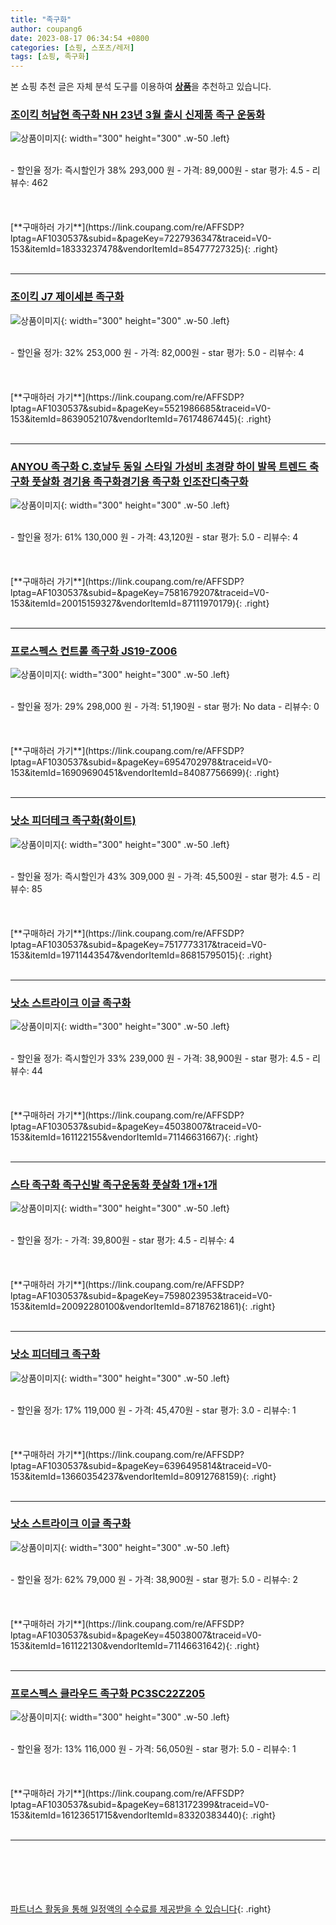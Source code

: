 ```yaml
---
title: "족구화"
author: coupang6
date: 2023-08-17 06:34:54 +0800
categories: [쇼핑, 스포츠/레저]
tags: [쇼핑, 족구화]
---
```


본 쇼핑 추천 글은 자체 분석 도구를 이용하여 [**상품**](https://link.coupang.com/a/bao1ui)을 추천하고 있습니다.

### [조이킥 허남현 족구화 NH 23년 3월 출시 신제품 족구 운동화](https://link.coupang.com/re/AFFSDP?lptag=AF1030537&subid=&pageKey=7227936347&traceid=V0-153&itemId=18333237478&vendorItemId=85477727325)

![상품이미지](https://thumbnail7.coupangcdn.com/thumbnails/remote/230x230ex/image/vendor_inventory/f82d/bf25fea23f68b61666db99e30b720ce177841790d01f70867cab021f1602.jpg){: width="300" height="300" .w-50 .left}


<br>
- 할인율 정가: 즉시할인가 38%  293,000   원
- 가격: 89,000원
- star 평가: 4.5
- 리뷰수: 462
<br>
<br>
<br>
<br>
[**구매하러 가기**](https://link.coupang.com/re/AFFSDP?lptag=AF1030537&subid=&pageKey=7227936347&traceid=V0-153&itemId=18333237478&vendorItemId=85477727325){: .right}
<br>
<br>

---

### [조이킥 J7 제이세븐 족구화](https://link.coupang.com/re/AFFSDP?lptag=AF1030537&subid=&pageKey=5521986685&traceid=V0-153&itemId=8639052107&vendorItemId=76174867445)

![상품이미지](https://thumbnail10.coupangcdn.com/thumbnails/remote/230x230ex/image/retail/images/2021/05/26/13/5/eff2736e-c243-478f-8f3b-cd0a966cf232.jpg){: width="300" height="300" .w-50 .left}


<br>
- 할인율 정가: 32%  253,000   원
- 가격: 82,000원
- star 평가: 5.0
- 리뷰수: 4
<br>
<br>
<br>
<br>
[**구매하러 가기**](https://link.coupang.com/re/AFFSDP?lptag=AF1030537&subid=&pageKey=5521986685&traceid=V0-153&itemId=8639052107&vendorItemId=76174867445){: .right}
<br>
<br>

---

### [ANYOU 족구화 C.호날두 동일 스타일 가성비 초경량 하이 발목 트렌드 축구화 풋살화 경기용 족구화경기용 족구화 인조잔디축구화](https://link.coupang.com/re/AFFSDP?lptag=AF1030537&subid=&pageKey=7581679207&traceid=V0-153&itemId=20015159327&vendorItemId=87111970179)

![상품이미지](https://thumbnail7.coupangcdn.com/thumbnails/remote/230x230ex/image/vendor_inventory/7d97/8444cb745dfa8340c3ee36d5da5ff688235380c0b323bbee4810ef711c77.jpg){: width="300" height="300" .w-50 .left}


<br>
- 할인율 정가: 61%  130,000   원
- 가격: 43,120원
- star 평가: 5.0
- 리뷰수: 4
<br>
<br>
<br>
<br>
[**구매하러 가기**](https://link.coupang.com/re/AFFSDP?lptag=AF1030537&subid=&pageKey=7581679207&traceid=V0-153&itemId=20015159327&vendorItemId=87111970179){: .right}
<br>
<br>

---

### [프로스펙스 컨트롤 족구화 JS19-Z006](https://link.coupang.com/re/AFFSDP?lptag=AF1030537&subid=&pageKey=6954702978&traceid=V0-153&itemId=16909690451&vendorItemId=84087756699)

![상품이미지](https://thumbnail8.coupangcdn.com/thumbnails/remote/230x230ex/image/retail/images/2022/11/28/19/0/de0e9005-4a57-4aef-b983-83c2f04825bb.jpg){: width="300" height="300" .w-50 .left}


<br>
- 할인율 정가: 29%  298,000   원
- 가격: 51,190원
- star 평가: No data
- 리뷰수: 0
<br>
<br>
<br>
<br>
[**구매하러 가기**](https://link.coupang.com/re/AFFSDP?lptag=AF1030537&subid=&pageKey=6954702978&traceid=V0-153&itemId=16909690451&vendorItemId=84087756699){: .right}
<br>
<br>

---

### [낫소 피더테크 족구화(화이트)](https://link.coupang.com/re/AFFSDP?lptag=AF1030537&subid=&pageKey=7517773317&traceid=V0-153&itemId=19711443547&vendorItemId=86815795015)

![상품이미지](https://thumbnail6.coupangcdn.com/thumbnails/remote/230x230ex/image/vendor_inventory/35c8/e6de81d0ba703904a09e612ca9ea44dd318d6ca5898643ecfd2d2daed295.jpg){: width="300" height="300" .w-50 .left}


<br>
- 할인율 정가: 즉시할인가 43%  309,000   원
- 가격: 45,500원
- star 평가: 4.5
- 리뷰수: 85
<br>
<br>
<br>
<br>
[**구매하러 가기**](https://link.coupang.com/re/AFFSDP?lptag=AF1030537&subid=&pageKey=7517773317&traceid=V0-153&itemId=19711443547&vendorItemId=86815795015){: .right}
<br>
<br>

---

### [낫소 스트라이크 이글 족구화](https://link.coupang.com/re/AFFSDP?lptag=AF1030537&subid=&pageKey=45038007&traceid=V0-153&itemId=161122155&vendorItemId=71146631667)

![상품이미지](https://thumbnail7.coupangcdn.com/thumbnails/remote/230x230ex/image/vendor_inventory/9368/c731e424639de085f342d622598611f8fdc1a3d8bf7bb27220b0505589f2.jpg){: width="300" height="300" .w-50 .left}


<br>
- 할인율 정가: 즉시할인가 33%  239,000   원
- 가격: 38,900원
- star 평가: 4.5
- 리뷰수: 44
<br>
<br>
<br>
<br>
[**구매하러 가기**](https://link.coupang.com/re/AFFSDP?lptag=AF1030537&subid=&pageKey=45038007&traceid=V0-153&itemId=161122155&vendorItemId=71146631667){: .right}
<br>
<br>

---

### [스타 족구화 족구신발 족구운동화 풋살화 1개+1개](https://link.coupang.com/re/AFFSDP?lptag=AF1030537&subid=&pageKey=7598023953&traceid=V0-153&itemId=20092280100&vendorItemId=87187621861)

![상품이미지](https://thumbnail8.coupangcdn.com/thumbnails/remote/230x230ex/image/vendor_inventory/c17f/4e868ec4662ffbc775c0e71001d6102d7574003461fd9147f063d8ff3b0a.jpg){: width="300" height="300" .w-50 .left}


<br>
- 할인율 정가: 
- 가격: 39,800원
- star 평가: 4.5
- 리뷰수: 4
<br>
<br>
<br>
<br>
[**구매하러 가기**](https://link.coupang.com/re/AFFSDP?lptag=AF1030537&subid=&pageKey=7598023953&traceid=V0-153&itemId=20092280100&vendorItemId=87187621861){: .right}
<br>
<br>

---

### [낫소 피더테크 족구화](https://link.coupang.com/re/AFFSDP?lptag=AF1030537&subid=&pageKey=6396495814&traceid=V0-153&itemId=13660354237&vendorItemId=80912768159)

![상품이미지](https://thumbnail6.coupangcdn.com/thumbnails/remote/230x230ex/image/retail/images/1583023366658803-b1ab45e6-f7c5-451f-9aa2-c2624c92a020.jpg){: width="300" height="300" .w-50 .left}


<br>
- 할인율 정가: 17%  119,000   원
- 가격: 45,470원
- star 평가: 3.0
- 리뷰수: 1
<br>
<br>
<br>
<br>
[**구매하러 가기**](https://link.coupang.com/re/AFFSDP?lptag=AF1030537&subid=&pageKey=6396495814&traceid=V0-153&itemId=13660354237&vendorItemId=80912768159){: .right}
<br>
<br>

---

### [낫소 스트라이크 이글 족구화](https://link.coupang.com/re/AFFSDP?lptag=AF1030537&subid=&pageKey=45038007&traceid=V0-153&itemId=161122130&vendorItemId=71146631642)

![상품이미지](https://thumbnail7.coupangcdn.com/thumbnails/remote/230x230ex/image/vendor_inventory/9368/c731e424639de085f342d622598611f8fdc1a3d8bf7bb27220b0505589f2.jpg){: width="300" height="300" .w-50 .left}


<br>
- 할인율 정가: 62%  79,000   원
- 가격: 38,900원
- star 평가: 5.0
- 리뷰수: 2
<br>
<br>
<br>
<br>
[**구매하러 가기**](https://link.coupang.com/re/AFFSDP?lptag=AF1030537&subid=&pageKey=45038007&traceid=V0-153&itemId=161122130&vendorItemId=71146631642){: .right}
<br>
<br>

---

### [프로스펙스 클라우드 족구화 PC3SC22Z205](https://link.coupang.com/re/AFFSDP?lptag=AF1030537&subid=&pageKey=6813172399&traceid=V0-153&itemId=16123651715&vendorItemId=83320383440)

![상품이미지](https://thumbnail9.coupangcdn.com/thumbnails/remote/230x230ex/image/vendor_inventory/4d7d/d917d6c5f30d5ed8873cce7f2b9231307a3a1ac06113cdd93a32c1cfe567.jpg){: width="300" height="300" .w-50 .left}


<br>
- 할인율 정가: 13%  116,000   원
- 가격: 56,050원
- star 평가: 5.0
- 리뷰수: 1
<br>
<br>
<br>
<br>
[**구매하러 가기**](https://link.coupang.com/re/AFFSDP?lptag=AF1030537&subid=&pageKey=6813172399&traceid=V0-153&itemId=16123651715&vendorItemId=83320383440){: .right}
<br>
<br>

---
<br><br><br><br><br> [파트너스 활동을 통해 일정액의 수수료를 제공받을 수 있습니다](https://link.coupang.com/a/bao1ui){: .right}